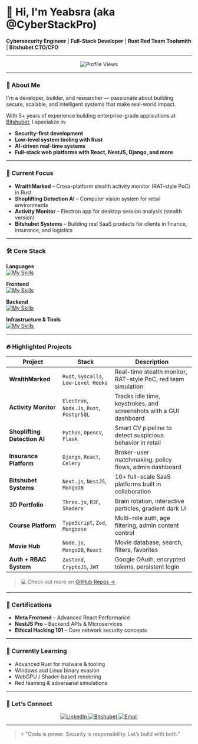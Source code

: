 # 👋 Hi, I'm Yeabsra (aka @CyberStackPro)

**Cybersecurity Engineer** | **Full-Stack Developer** | **Rust Red Team Toolsmith** | **Bitshubet CTO/CFO**

---

<div align="center">

![Profile Views](https://komarev.com/ghpvc/?username=CyberStackPro&color=blueviolet&style=flat-square)

</div>

---

### 🧠 About Me

I'm a developer, builder, and researcher — passionate about building secure, scalable, and intelligent systems that make real-world impact.

With 5+ years of experience building enterprise-grade applications at [Bitshubet](https://bitshubet.com/), I specialize in:

-  **Security-first development**
-  **Low-level system tooling with Rust**
-  **AI-driven real-time systems**
-  **Full-stack web platforms with React, NestJS, Django, and more**

---

### 🚀 Current Focus

-  **WraithMarked** – Cross-platform stealth activity monitor (RAT-style PoC) in Rust  
-  **Shoplifting Detection AI** – Computer vision system for retail environments
-  **Activity Monitor** – Electron app for desktop session analysis (stealth version)
-  **Bitshubet Systems** – Building real SaaS products for clients in finance, insurance, and logistics  

---

### 🛠️ Core Stack

<div align="start">

**Languages**  
[![My Skills](https://skillicons.dev/icons?i=rust,python,js,ts,c)](https://skillicons.dev)

**Frontend**  
[![My Skills](https://skillicons.dev/icons?i=react,nextjs,threejs,tailwind,figma,electron)](https://skillicons.dev)

**Backend**  
[![My Skills](https://skillicons.dev/icons?i=nestjs,nodejs,django,graphql)](https://skillicons.dev)

**Infrastructure & Tools**  
[![My Skills](https://skillicons.dev/icons?i=linux,mongodb,postgres,aws,git,github)](https://skillicons.dev)

</div>

---

### 🔥 Highlighted Projects

| Project | Stack | Description |
|--------|-------|-------------|
| **WraithMarked** | `Rust`, `Syscalls`, `Low-Level Hooks` | Real-time stealth monitor, RAT-style PoC, red team simulation |
| **Activity Monitor** | `Electron`, `Node.Js`, `Rust`, `PostgrSQL` | Tracks idle time, keystrokes, and screenshots with a GUI dashboard|
| **Shoplifting Detection AI** | `Python`, `OpenCV`, `Flask` | Smart CV pipeline to detect suspicious behavior in retail |
| **Insurance Platform** | `Django`, `React`, `Celery` | Broker-user matchmaking, policy flows, admin dashboard |
| **Bitshubet Systems** | `Next.js`, `NestJS`, `MongoDB` | 10+ full-scale SaaS platforms built in collaboration |
| **3D Portfolio** | `Three.js`, `R3F`, `Shaders` | Brain rotation, interactive particles, gradient dark UI |
| **Course Platform** | `TypeScript`, `Zod`, `Mongoose` | Multi-role auth, age filtering, admin content control |
| **Movie Hub** | `Node.js`, `MongoDB`, `React` | Movie database, search, filters, favorites |
| **Auth + RBAC System** | `Zustand`, `CryptoJS`, `JWT` | Google OAuth, encrypted tokens, persistent login |

> 💻 Check out more on [GitHub Repos →](https://github.com/CyberStackPro?tab=repositories)

---

### 📜 Certifications

- **Meta Frontend** – Advanced React Performance  
- **NestJS Pro** – Backend APIs & Microservices  
- **Ethical Hacking 101** – Core network security concepts  

---

### 🌱 Currently Learning

- Advanced Rust for malware & tooling  
- Windows and Linux binary evasion  
- WebGPU / Shader-based rendering  
- Red teaming & adversarial simulations  

---

### 💬 Let’s Connect

<div align="center">

<a href="https://et.linkedin.com/in/yeabsra-gebriel-5b056a240" target="_blank">
  <img src="https://img.shields.io/badge/LinkedIn-0077B5?style=for-the-badge&logo=linkedin&logoColor=white" alt="LinkedIn"/>
</a>
<a href="https://bitshubet.com" target="_blank">
  <img src="https://img.shields.io/badge/Company-Bitshubet-5E17EB?style=for-the-badge&logo=vercel&logoColor=white" alt="Bitshubet"/>
</a>
<a href="mailto:yeabsragebriel@gmail.com">
  <img src="https://img.shields.io/badge/Email-D14836?style=for-the-badge&logo=gmail&logoColor=white" alt="Email"/>
</a>

</div>

---

> ⚡ "Code is power. Security is responsibility. Let’s build with both."

